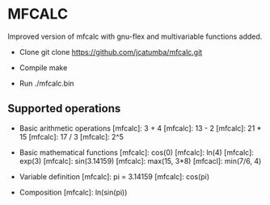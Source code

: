 MFCALC
======

Improved version of mfcalc with gnu-flex and multivariable functions added.

* Clone
      git clone https://github.com/jcatumba/mfcalc.git

* Compile
      make

* Run
      ./mfcalc.bin

Supported operations
--------------------

* Basic arithmetic operations
      [mfcalc]: 3 + 4
      [mfcalc]: 13 - 2
      [mfcalc]: 21 * 15
      [mfcalc]: 17 / 3
      [mfcalc]: 2^5

* Basic mathematical functions
      [mfcalc]: cos(0)
      [mfcalc]: ln(4)
      [mfcalc]: exp(3)
      [mfcalc]: sin(3.14159)
      [mfcalc]: max(15, 3*8)
      [mfcacl]: min(7/6, 4)

* Variable definition
      [mfcalc]: pi = 3.14159
      [mfcalc]: cos(pi)

* Composition
      [mfcalc]: ln(sin(pi))
